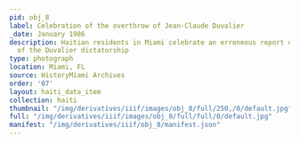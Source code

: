 ```yaml
---
pid: obj_8
label: Celebration of the overthrow of Jean-Claude Duvalier
_date: January 1986
description: Haitian residents in Miami celebrate an erroneous report of the fall
  of the Duvalier dictatorship
type: photograph
location: Miami, FL
source: HistoryMiami Archives
order: '07'
layout: haiti_data_item
collection: haiti
thumbnail: "/img/derivatives/iiif/images/obj_8/full/250,/0/default.jpg"
full: "/img/derivatives/iiif/images/obj_8/full/full/0/default.jpg"
manifest: "/img/derivatives/iiif/obj_8/manifest.json"
---
```


